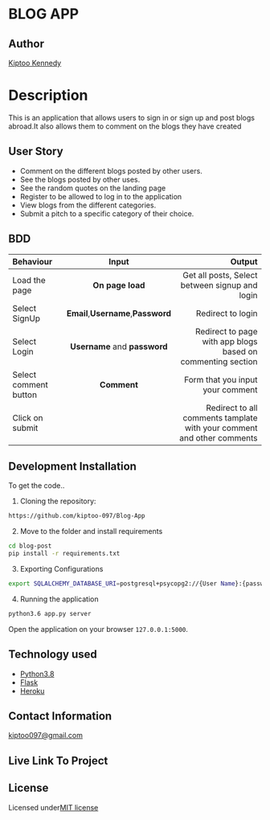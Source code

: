 # BLOG APP

## Author

[Kiptoo Kennedy](https://github.com/kiptoo-o97)

# Description

This is an application that allows users to sign in or sign up and post blogs abroad.It also allows them to comment on the blogs they have created

## User Story

- Comment on the different blogs posted by other users.
- See the blogs posted by other uses.
- See the random quotes on the landing page
- Register to be allowed to log in to the application
- View blogs from the different categories.
- Submit a pitch to a specific category of their choice.

## BDD

| Behaviour             |                Input                |                                                                       Output |
| :-------------------- | :---------------------------------: | ---------------------------------------------------------------------------: |
| Load the page         |          **On page load**           |                               Get all posts, Select between signup and login |
| Select SignUp         | **Email**,**Username**,**Password** |                                                            Redirect to login |
| Select Login          |    **Username** and **password**    | Redirect to page with app blogs based on  commenting section |
| Select comment button |             **Comment**             |                                             Form that you input your comment |
| Click on submit       |                                     |       Redirect to all comments tamplate with your comment and other comments |

## Development Installation

To get the code..

1. Cloning the repository:

```bash
https://github.com/kiptoo-097/Blog-App
```

2. Move to the folder and install requirements

```bash
cd blog-post
pip install -r requirements.txt
```

3. Exporting Configurations

```bash
export SQLALCHEMY_DATABASE_URI=postgresql+psycopg2://{User Name}:{password}@localhost/{database name}
```

4. Running the application

```bash
python3.6 app.py server
```

Open the application on your browser `127.0.0.1:5000`.

## Technology used

- [Python3.8](https://www.python.org/)
- [Flask](http://flask.pocoo.org/)
- [Heroku](https://heroku.com)

## Contact Information

kiptoo097@gmail.com

## Live Link To Project






## License
 
 Licensed under[MIT license](LICENSE.md)